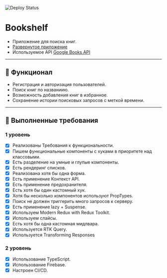 ![Deploy Status](https://github.com/EugeneCod/bookshelf/actions/workflows/gh-pages_deploy.yml/badge.svg)

# Bookshelf

- Приложение для поиска книг.
- [Развернутое приложение](https://eugenecod.github.io/bookshelf/)
- Используемое API [Google Books API](https://developers.google.com/books)

---

## :scroll: Функционал
* Регистрация и авторизация пользователей.
* Поиск книг по названиию.
* Возможность добавления книг в избранное.
* Сохранение истории поисковых запросов с меткой времени.

---

## :toolbox: Выполненные требования

### 1 уровень

- [x] Реализованы Требования к функциональности.
- [x] Пишем функциональные компоненты c хуками в приоритете над классовыми.
- [x] Есть разделение на умные и глупые компоненты.
- [x] Есть рендеринг списков.
- [x] Реализована хотя бы одна форма.
- [x] Есть применение Контекст API.
- [x] Есть применение предохранителя.
- [x] Есть хотя бы один кастомный хук.
- [x] Хотя бы несколько компонентов используют PropTypes.
- [x] Поиск не должен триггерить много запросов к серверу.
- [x] Есть применение lazy + Suspense.
- [x] Используем Modern Redux with Redux Toolkit.
- [x] Используем слайсы.
- [x] Есть хотя бы одна кастомная мидлвара.
- [x] Используется RTK Query.
- [x] Используется Transforming Responses

### 2 уровень

- [x] Использование TypeScript.
- [x] Использование Firebase.
- [x] Настроен CI/CD.